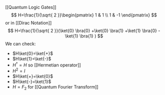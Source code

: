 [[Quantum Logic Gates]]
$$
H=\frac{1}{\sqrt{ 2 }}\begin{pmatrix}
1 & 1 \\
1 & -1
\end{pmatrix}
$$
or in [[Dirac Notation]] 
$$
H=\frac{1}{\sqrt{ 2 }}(\ket{0} \bra{0} +\ket{0} \bra{1} +\ket{1} \bra{0} -\ket{1} \bra{1} )
$$
We can check:
- $H\ket{0}=\ket{+}$
- $H\ket{1}=\ket{-}$
- $H^{\dagger}=H$ so [[Hermetian operator]]
- $H^{2}=I$
- $H\ket{+}=\ket{0}$
- $H\ket{-}=\ket{1}$
- $H=F_{2}$ for [[Quantum Fourier Transform]]

